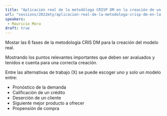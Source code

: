 ```yaml
---
title: "Aplicación real de la metodóloga CRISP DM en la creación de un modelo X de Machine Learning"
url: "sessions/2022mty/aplicacion-real-de-la-metodologa-crisp-dm-en-la-creacion-de-un-modelo-x-de-machine-learning"
speakers:
 - Mauricio Mora
draft: true
---
```


Mostar las 6 fases de la metodología CRIS DM para la creación del modelo real. 

Mostrando los puntos relevantes importantes que deben ser avaluados y tenidos e cuenta para una correcta creación. 

Entre las alternativas de trabajo (X) se puede escoger uno y solo un modelo entre: 

- Pronóstico de la demanda
- Calificación de un crédito
- Deserción de un cliente
- Siguiente mejor producto a ofrecer
- Propensión de compra